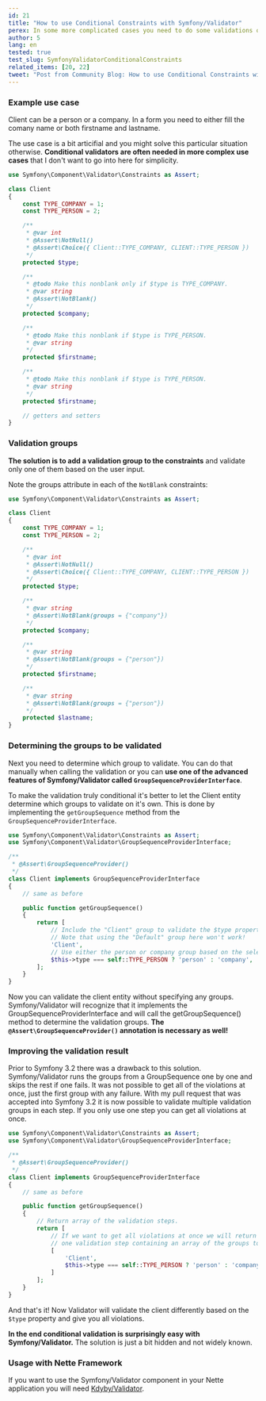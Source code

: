 ```yaml
---
id: 21
title: "How to use Conditional Constraints with Symfony/Validator"
perex: In some more complicated cases you need to do some validations only if some condition is met. This article covers the tricks you should use including a new feature in Symfony 3.2.
author: 5
lang: en
tested: true
test_slug: SymfonyValidatorConditionalConstraints
related_items: [20, 22]
tweet: "Post from Community Blog: How to use Conditional Constraints with #Symfony/#Validator"
---
```



### Example use case

Client can be a person or a company. In a form you need to either fill the comany name or both firstname and lastname.

The use case is a bit articifial and you might solve this particular situation otherwise. **Conditional validators are often needed in more complex use cases** that I don't want to go into here for simplicity.

```php
use Symfony\Component\Validator\Constraints as Assert;

class Client
{
    const TYPE_COMPANY = 1;
    const TYPE_PERSON = 2;

    /**
     * @var int
     * @Assert\NotNull()
     * @Assert\Choice({ Client::TYPE_COMPANY, CLIENT::TYPE_PERSON })
     */
    protected $type;

    /**
     * @todo Make this nonblank only if $type is TYPE_COMPANY.
     * @var string
     * @Assert\NotBlank()
     */
    protected $company;

    /**
     * @todo Make this nonblank if $type is TYPE_PERSON.
     * @var string
     */
    protected $firstname;

    /**
     * @todo Make this nonblank if $type is TYPE_PERSON.
     * @var string
     */
    protected $firstname;

    // getters and setters
}
```


### Validation groups

**The solution is to add a validation group to the constraints** and validate only one of them based on the user input.

Note the groups attribute in each of the `NotBlank` constraints:

```php
use Symfony\Component\Validator\Constraints as Assert;

class Client
{
    const TYPE_COMPANY = 1;
    const TYPE_PERSON = 2;

    /**
     * @var int
     * @Assert\NotNull()
     * @Assert\Choice({ Client::TYPE_COMPANY, CLIENT::TYPE_PERSON })
     */
    protected $type;

    /**
     * @var string
     * @Assert\NotBlank(groups = {"company"})
     */
    protected $company;

    /**
     * @var string
     * @Assert\NotBlank(groups = {"person"})
     */
    protected $firstname;

    /**
     * @var string
     * @Assert\NotBlank(groups = {"person"})
     */
    protected $lastname;
}
```


### Determining the groups to be validated

Next you need to determine which group to validate. You can do that manually when calling the validation or you can **use one of the advanced features of Symfony/Validator called `GroupSequenceProviderInterface`**.

To make the validation truly conditional it's better to let the Client entity determine which groups to validate on it's own. This is done by implementing the `getGroupSequence` method from the `GroupSequenceProviderInterface`.

```php
use Symfony\Component\Validator\Constraints as Assert;
use Symfony\Component\Validator\GroupSequenceProviderInterface;

/**
 * @Assert\GroupSequenceProvider()
 */
class Client implements GroupSequenceProviderInterface
{
    // same as before

    public function getGroupSequence()
    {
        return [
            // Include the "Client" group to validate the $type property as well.
            // Note that using the "Default" group here won't work!
            'Client',
            // Use either the person or company group based on the selected type.
            $this->type === self::TYPE_PERSON ? 'person' : 'company',
        ];
    }
}
```

Now you can validate the client entity without specifying any groups. Symfony/Validator will recognize that it implements the GroupSequenceProviderInterface and will call the getGroupSequence() method to determine the validation groups. **The `@Assert\GroupSequenceProvider()` annotation is necessary as well!**


### Improving the validation result

Prior to Symfony 3.2 there was a drawback to this solution. Symfony/Validator runs the groups from a GroupSequence one by one and skips the rest if one fails. It was not possible to get all of the violations at once, just the first group with any failure. With my pull request that was accepted into Symfony 3.2 it is now possible to validate multiple validation groups in each step. If you only use one step you can get all violations at once.

```php
use Symfony\Component\Validator\Constraints as Assert;
use Symfony\Component\Validator\GroupSequenceProviderInterface;

/**
 * @Assert\GroupSequenceProvider()
 */
class Client implements GroupSequenceProviderInterface
{
    // same as before

    public function getGroupSequence()
    {
        // Return array of the validation steps.
        return [
            // If we want to get all violations at once we will return just
            // one validation step containing an array of the groups to validate.
            [
                'Client',
                $this->type === self::TYPE_PERSON ? 'person' : 'company',
            ]
        ];
    }
}
```

And that's it! Now Validator will validate the client differently based on the `$type` property and give you all violations.

**In the end conditional validation is surprisingly easy with Symfony/Validator.** The solution is just a bit hidden and not widely known.


### Usage with Nette Framework

If you want to use the Symfony/Validator component in your Nette application you will need [Kdyby/Validator](https://github.com/Kdyby/Validator).
